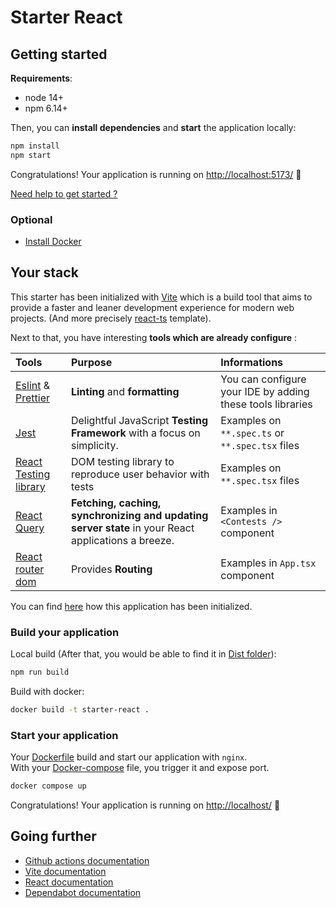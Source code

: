 # Starter React

## Getting started

**Requirements**:

- node 14+
- npm 6.14+

Then, you can **install dependencies** and **start** the application locally:

```bash
npm install
npm start
```

Congratulations! Your application is running on [http://localhost:5173/](http://localhost:5173/) 🎉

[Need help to get started ?](./doc/getting_started.md)

### Optional

- [Install Docker](https://docs.docker.com/engine/install/ubuntu/#installation-methods)

## Your stack

This starter has been initialized with [Vite](https://vitejs.dev/) which is a build tool that aims to provide a faster
and leaner development experience for modern web projects. (And more
precisely [react-ts](https://stackblitz.com/edit/vitejs-vite-n1nea3?file=index.html&terminal=dev) template).

Next to that, you have interesting **tools which are already configure** :

| Tools                                                                                  | Purpose                                                                                             | Informations                                               |
|:---------------------------------------------------------------------------------------|:----------------------------------------------------------------------------------------------------|:-----------------------------------------------------------|
| [Eslint](https://eslint.org/) & [Prettier](https://prettier.io/)                       | **Linting** and **formatting**                                                                      | You can configure your IDE by adding these tools libraries |
| [Jest](https://jestjs.io/)                                                             | Delightful JavaScript **Testing Framework** with a focus on simplicity.                             | Examples on `**.spec.ts` or `**.spec.tsx` files            |
| [React Testing library](https://testing-library.com/docs/react-testing-library/intro/) | DOM testing library to reproduce user behavior with tests                                           | Examples on `**.spec.tsx` files                            |
| [React Query](https://tanstack.com/query/v4/docs/adapters/react-query)                 | **Fetching, caching, synchronizing and updating server state** in your React applications a breeze. | Examples in `<Contests />` component                       |
| [React router dom](https://reactrouter.com/en/main/start/overview)                     | Provides **Routing**                                                                                | Examples in `App.tsx` component                            |

You can find [here](./doc/initialization.md) how this application has been initialized.

### Build your application

Local build (After that, you would be able to find it in [Dist folder](./dist)):

```bash
npm run build
```

Build with docker:

```bash
docker build -t starter-react .
```

### Start your application

Your [Dockerfile](./Dockerfile) build and start our application with `nginx`.  
With your [Docker-compose](./docker-compose.yml) file, you trigger it and expose port.

```bash
docker compose up
```

Congratulations! Your application is running on [http://localhost/](http://localhost/) 🎉

## Going further

- [Github actions documentation](https://docs.github.com/en/actions)
- [Vite documentation](https://vitejs.dev/guide/)
- [React documentation](https://reactjs.org/tutorial/tutorial.html)
- [Dependabot documentation](https://docs.github.com/en/code-security/dependabot/dependabot-version-updates/configuration-options-for-the-dependabot.yml-file)
